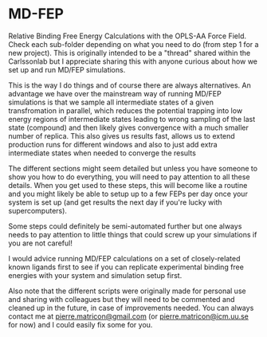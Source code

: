 # MD-FEP

Relative Binding Free Energy Calculations with the OPLS-AA Force Field. Check each sub-folder depending on what you need to do (from step 1 for a new project). This is originally intended to be a "thread" shared within the Carlssonlab but I appreciate sharing this with anyone curious about how we set up and run MD/FEP simulations.

This is the way I do things and of course there are always alternatives. An advantage we have over the mainstream way of running MD/FEP simulations is that we sample all intermediate states of a given transfromation in parallel, which reduces the potential trapping into low energy regions of intermediate states leading to wrong sampling of the last state (compound) and then likely gives convergence with a much smaller number of replica. This also gives us results fast, allows us to extend production runs for different windows and also to just add extra intermediate states when needed to converge the results

The different sections might seem detailed but unless you have someone to show you how to do everything, you will need to pay attention to all these details. When you get used to these steps, this will become like a routine and you might likely be able to setup up to a few FEPs per day once your system is set up (and get results the next day if you're lucky with supercomputers).

Some steps could definitely be semi-automated further but one always needs to pay attention to little things that could screw up your simulations if you are not careful!

I would advice running MD/FEP calculations on a set of closely-related known ligands first to see if you can replicate experimental binding free energies with your system and simulation setup first.

Also note that the different scripts were originally made for personal use and sharing with colleagues but they will need to be commented and cleaned up in the future, in case of improvements needed. You can always contact me at pierre.matricon@gmail.com (or pierre.matricon@icm.uu.se for now) and I could easily fix some for you.
